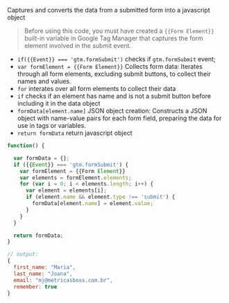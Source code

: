 Captures and converts the data from a submitted form into a javascript object

> Before using this code, you must have created a `{{Form Element}}` built-in variable in Google Tag Manager that captures the form element involved in the submit event.

- `if({{Event}} === 'gtm.formSubmit')` checks if `gtm.formSubmit` event;
- `var formElement = {{Form Element}}` Collects form data: Iterates through all form elements, excluding submit buttons, to collect their names and values.
- `for` interates over all form elements to collect their data
- `if` checks if an element has name and is not a submit button before including it in the data object
- `formData[element.name]` JSON object creation: Constructs a JSON object with name-value pairs for each form field, preparing the data for use in tags or variables.
- `return formData` return javascript object

```js
function() {

  var formData = {};
  if ({{Event}} === 'gtm.formSubmit') {
    var formElement = {{Form Element}}
    var elements = formElement.elements;
    for (var i = 0; i < elements.length; i++) {
      var element = elements[i];
      if (element.name && element.type !== 'submit') {
        formData[element.name] = element.value;
      }
    }
  }

  return formData;
}
```

```js
// output:
{
  first_name: "Maria",
  last_name: "Joana",
  email: "mj@metricasboss.com.br",
  remember: true
}
```
